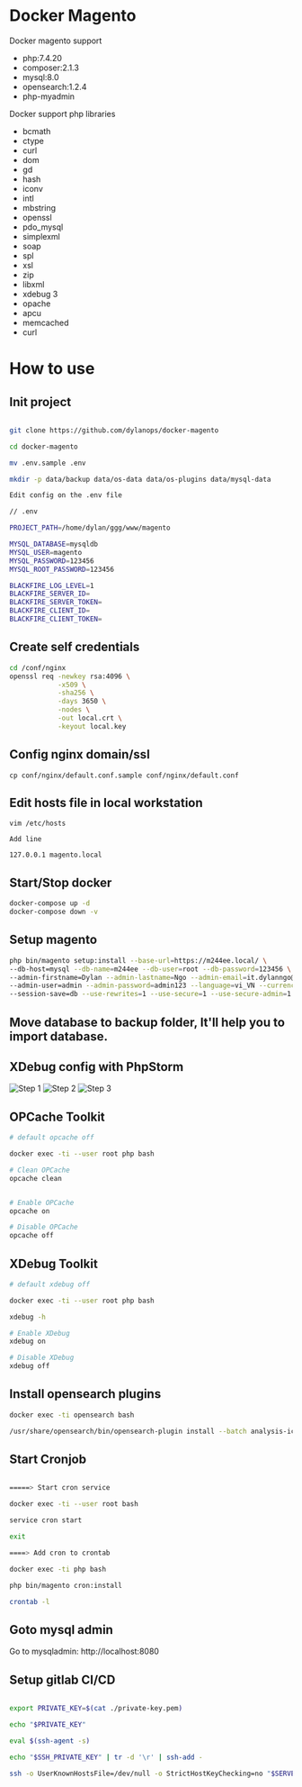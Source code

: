 # Docker Magento

Docker magento support

* php:7.4.20
* composer:2.1.3
* mysql:8.0
* opensearch:1.2.4
* php-myadmin

Docker support php libraries

* bcmath
* ctype
* curl
* dom
* gd
* hash
* iconv
* intl
* mbstring
* openssl
* pdo_mysql
* simplexml
* soap
* spl
* xsl
* zip
* libxml
* xdebug 3
* opache
* apcu
* memcached
* curl

# How to use

## Init project
```bash

git clone https://github.com/dylanops/docker-magento

cd docker-magento

mv .env.sample .env

mkdir -p data/backup data/os-data data/os-plugins data/mysql-data

Edit config on the .env file

// .env

PROJECT_PATH=/home/dylan/ggg/www/magento

MYSQL_DATABASE=mysqldb
MYSQL_USER=magento
MYSQL_PASSWORD=123456
MYSQL_ROOT_PASSWORD=123456

BLACKFIRE_LOG_LEVEL=1
BLACKFIRE_SERVER_ID=
BLACKFIRE_SERVER_TOKEN=
BLACKFIRE_CLIENT_ID=
BLACKFIRE_CLIENT_TOKEN=

```

## Create self credentials
```bash
cd /conf/nginx
openssl req -newkey rsa:4096 \
            -x509 \
            -sha256 \
            -days 3650 \
            -nodes \
            -out local.crt \
            -keyout local.key
```

## Config nginx domain/ssl
```
cp conf/nginx/default.conf.sample conf/nginx/default.conf

```

## Edit hosts file in local workstation
```
vim /etc/hosts

Add line

127.0.0.1 magento.local
```

## Start/Stop docker
```bash
docker-compose up -d
docker-compose down -v

```

## Setup magento
```bash
php bin/magento setup:install --base-url=https://m244ee.local/ \
--db-host=mysql --db-name=m244ee --db-user=root --db-password=123456 \
--admin-firstname=Dylan --admin-lastname=Ngo --admin-email=it.dylanngo@gmail.com \
--admin-user=admin --admin-password=admin123 --language=vi_VN --currency=VND --timezone=Asia/Ho_Chi_Minh \
--session-save=db --use-rewrites=1 --use-secure=1 --use-secure-admin=1 --elasticsearch-host=opensearch --elasticsearch-port=9200 --search-engine=elasticsearch7 --elasticsearch-index-prefix=m244ee --elasticsearch-enable-auth=false --cleanup-database
```

## Move database to backup folder, It'll help you to import database.

## XDebug config with PhpStorm

![Step 1](./data/backup/debug1.png)
![Step 2](./data/backup/debug2.png)
![Step 3](./data/backup/debug3.png)

## OPCache Toolkit
```bash
# default opcache off

docker exec -ti --user root php bash

# Clean OPCache
opcache clean


# Enable OPCache
opcache on

# Disable OPCache
opcache off

```

## XDebug Toolkit
```bash
# default xdebug off

docker exec -ti --user root php bash

xdebug -h

# Enable XDebug
xdebug on

# Disable XDebug
xdebug off

```

## Install opensearch plugins

```bash
docker exec -ti opensearch bash

/usr/share/opensearch/bin/opensearch-plugin install --batch analysis-icu analysis-phonetic
```

## Start Cronjob
```bash

=====> Start cron service

docker exec -ti --user root bash

service cron start

exit

====> Add cron to crontab

docker exec -ti php bash

php bin/magento cron:install

crontab -l

```

## Goto mysql admin

Go to mysqladmin: http://localhost:8080


## Setup gitlab CI/CD

```bash

export PRIVATE_KEY=$(cat ./private-key.pem)

echo "$PRIVATE_KEY"

eval $(ssh-agent -s)

echo "$SSH_PRIVATE_KEY" | tr -d '\r' | ssh-add -

ssh -o UserKnownHostsFile=/dev/null -o StrictHostKeyChecking=no "$SERVER_USER"@"$SERVER_HOST"

```
